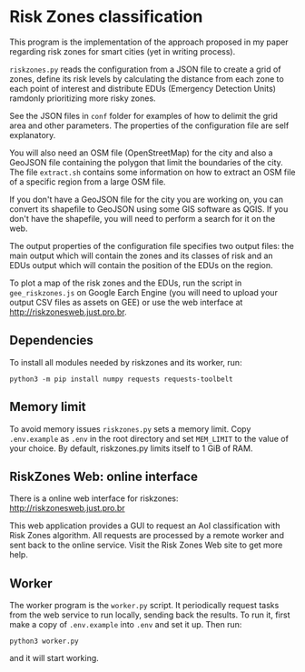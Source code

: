 # Risk Zones classification

This program is the implementation of the approach proposed in my paper regarding risk zones for smart cities (yet in writing process).

`riskzones.py` reads the configuration from a JSON file to create a grid of zones, define its risk levels by calculating the distance from each zone to each point of interest and distribute EDUs (Emergency Detection Units) ramdonly prioritizing more risky zones.

See the JSON files in `conf` folder for examples of how to delimit the grid area and other parameters. The properties of the configuration file are self explanatory.

You will also need an OSM file (OpenStreetMap) for the city and also a GeoJSON file containing the polygon that limit the boundaries of the city. The file `extract.sh` contains some information on how to extract an OSM file of a specific region from a large OSM file.

If you don't have a GeoJSON file for the city you are working on, you can convert its shapefile to GeoJSON using some GIS software as QGIS. If you don't have the shapefile, you will need to perform a search for it on the web.

The output properties of the configuration file specifies two output files: the main output which will contain the zones and its classes of risk and an EDUs output which will contain the position of the EDUs on the region.

To plot a map of the risk zones and the EDUs, run the script in `gee_riskzones.js` on Google Earch Engine (you will need to upload your output CSV files as assets on GEE) or use the web interface at http://riskzonesweb.just.pro.br.

## Dependencies

To install all modules needed by riskzones and its worker, run:

`python3 -m pip install numpy requests requests-toolbelt`

## Memory limit

To avoid memory issues `riskzones.py` sets a memory limit. Copy `.env.example` as `.env` in the root directory and set `MEM_LIMIT` to the value of your choice. By default, riskzones.py limits itself to 1 GiB of RAM.

## RiskZones Web: online interface

There is a online web interface for riskzones: http://riskzonesweb.just.pro.br

This web application provides a GUI to request an AoI classification with Risk Zones algorithm. All requests are processed by a remote worker and sent back to the online service. Visit the Risk Zones Web site to get more help.

## Worker

The worker program is the `worker.py` script. It periodically request tasks from the web service to run locally, sending back the results. To run it, first make a copy of `.env.example` into `.env` and set it up. Then run:

`python3 worker.py`

and it will start working.

